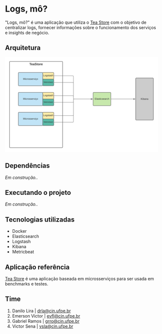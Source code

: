 # Logs, mô?

"Logs, mô?" é uma aplicação que utiliza o [Tea Store](https://github.com/DescartesResearch/TeaStore) com o objetivo de centralizar logs, fornecer informações sobre o funcionamento dos serviços e insights de negócio.

## Arquitetura
![Arquitetura do projeto, que utiliza docker e elk stack, junto aos microsserviços da aplicação TeaStore](./assets/arquitetura.png)

## Dependências
*Em construção..*

## Executando o projeto
*Em construção..*

## Tecnologias utilizadas
* Docker
* Elasticsearch
* Logstash
* Kibana
* Metricbeat

## Aplicação referência
[Tea Store](https://github.com/DescartesResearch/TeaStore) é uma aplicação baseada em microsserviços para ser usada em benchmarks e testes.

## Time
1. Danilo Lira | <drla@cin.ufpe.br>
2. Emerson Victor | <evfl@cin.ufpe.br>
3. Gabriel Ramos | <grro@cin.ufpe.br>
4. Victor Sena | <vsla@cin.ufpe.br>